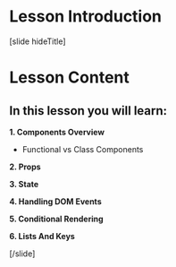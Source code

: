 # Lesson Introduction

[slide hideTitle]

# Lesson Content

## In this lesson you will learn:

**1. Components Overview**
- Functional vs Class Components

**2. Props**

**3. State**

**4. Handling DOM Events**

**5. Conditional Rendering**

**6. Lists And Keys**

[/slide]